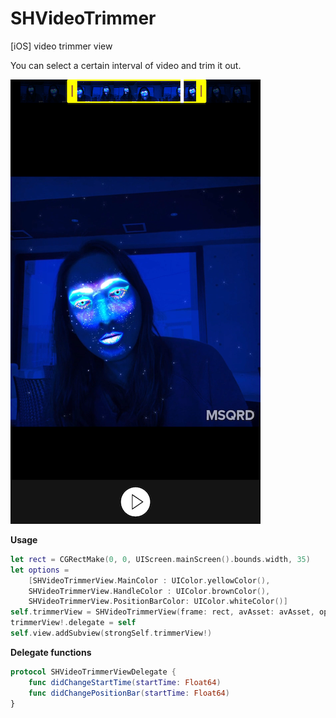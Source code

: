 # SHVideoTrimmer
[iOS] video trimmer view

You can select a certain interval of video and trim it out.

![ScreenShot](/img/img1.png)

**Usage**
```Swift
let rect = CGRectMake(0, 0, UIScreen.mainScreen().bounds.width, 35)
let options = 
    [SHVideoTrimmerView.MainColor : UIColor.yellowColor(),
    SHVideoTrimmerView.HandleColor : UIColor.brownColor(),
    SHVideoTrimmerView.PositionBarColor: UIColor.whiteColor()]
self.trimmerView = SHVideoTrimmerView(frame: rect, avAsset: avAsset, options: options)
trimmerView!.delegate = self
self.view.addSubview(strongSelf.trimmerView!)
```

**Delegate functions**
```Swift
protocol SHVideoTrimmerViewDelegate {
    func didChangeStartTime(startTime: Float64)
    func didChangePositionBar(startTime: Float64)
}
```
